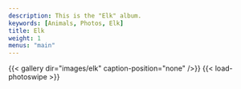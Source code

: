 ```yaml
---
description: This is the "Elk" album.
keywords: [Animals, Photos, Elk]
title: Elk
weight: 1
menus: "main"
---
```


{{< gallery dir="images/elk" caption-position="none" />}} {{< load-photoswipe >}}
